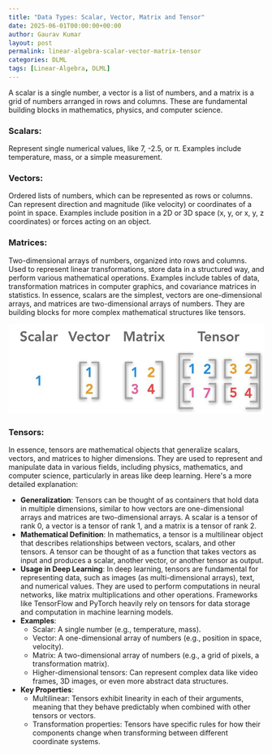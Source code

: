 ```yaml
---
title: "Data Types: Scalar, Vector, Matrix and Tensor"
date: 2025-06-01T00:00:00+00:00
author: Gaurav Kumar
layout: post
permalink: linear-algebra-scalar-vector-matrix-tensor
categories: DLML
tags: [Linear-Algebra, DLML]
---
```


A scalar is a single number, a vector is a list of numbers, and a matrix is a grid of numbers arranged in rows and columns. These are fundamental building blocks in mathematics, physics, and computer science.

### Scalars:
Represent single numerical values, like 7, -2.5, or π.
Examples include temperature, mass, or a simple measurement.
### Vectors:
Ordered lists of numbers, which can be represented as rows or columns.
Can represent direction and magnitude (like velocity) or coordinates of a point in space.
Examples include position in a 2D or 3D space (x, y, or x, y, z coordinates) or forces acting on an object.
### Matrices:
Two-dimensional arrays of numbers, organized into rows and columns.
Used to represent linear transformations, store data in a structured way, and perform various mathematical operations.
Examples include tables of data, transformation matrices in computer graphics, and covariance matrices in statistics.
In essence, scalars are the simplest, vectors are one-dimensional arrays, and matrices are two-dimensional arrays of numbers. They are building blocks for more complex mathematical structures like tensors.

![Linear-Algebra](/assets/images/scalar-vector-matrix-tensor.jpg "Linear-Algebra")

### Tensors:
In essence, tensors are mathematical objects that generalize scalars, vectors, and matrices to higher dimensions. They are used to represent and manipulate data in various fields, including physics, mathematics, and computer science, particularly in areas like deep learning.
Here's a more detailed explanation:
- **Generalization**: Tensors can be thought of as containers that hold data in multiple dimensions, similar to how vectors are one-dimensional arrays and matrices are two-dimensional arrays.
   A scalar is a tensor of rank 0, a vector is a tensor of rank 1, and a matrix is a tensor of rank 2.
- **Mathematical Definition**: In mathematics, a tensor is a multilinear object that describes relationships between vectors, scalars, and other tensors.
   A tensor can be thought of as a function that takes vectors as input and produces a scalar, another vector, or another tensor as output.
- **Usage in Deep Learning**: In deep learning, tensors are fundamental for representing data, such as images (as multi-dimensional arrays), text, and numerical values.
   They are used to perform computations in neural networks, like matrix multiplications and other operations.
   Frameworks like TensorFlow and PyTorch heavily rely on tensors for data storage and computation in machine learning models.
- **Examples**:
  - Scalar: A single number (e.g., temperature, mass).
  - Vector: A one-dimensional array of numbers (e.g., position in space, velocity). 
  - Matrix: A two-dimensional array of numbers (e.g., a grid of pixels, a transformation matrix). 
  - Higher-dimensional tensors: Can represent complex data like video frames, 3D images, or even more abstract data structures.
- **Key Properties**:
  - Multilinear:
     Tensors exhibit linearity in each of their arguments, meaning that they behave predictably when combined with other tensors or vectors. 
  - Transformation properties:
     Tensors have specific rules for how their components change when transforming between different coordinate systems.